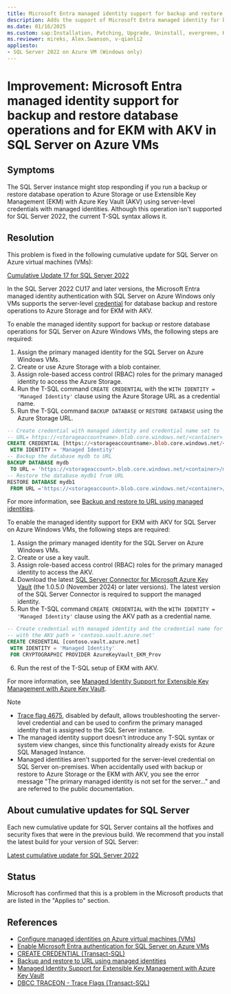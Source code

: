 ```yaml
---
title: Microsoft Entra managed identity support for backup and restore database operations and for EKM with AKV in SQL Server on Azure VMs
description: Adds the support of Microsoft Entra managed identity for backup and restore database operations and for EKM with AKV in SQL Server on Azure Windows VMs.
ms.date: 01/16/2025
ms.custom: sap:Installation, Patching, Upgrade, Uninstall, evergreen, KB5043526
ms.reviewer: mireks, Alex.Swanson, v-qianli2
appliesto:
- SQL Server 2022 on Azure VM (Windows only)
---
```

# Improvement: Microsoft Entra managed identity support for backup and restore database operations and for EKM with AKV in SQL Server on Azure VMs

## Symptoms

The SQL Server instance might stop responding if you run a backup or restore database operation to Azure Storage or use Extensible Key Management (EKM) with Azure Key Vault (AKV) using server-level credentials with managed identities. Although this operation isn't supported for SQL Server 2022, the current T-SQL syntax allows it.

## Resolution

This problem is fixed in the following cumulative update for SQL Server on Azure virtual machines (VMs):

[Cumulative Update 17 for SQL Server 2022](cumulativeupdate17.md)

In the SQL Server 2022 CU17 and later versions, the Microsoft Entra managed identity authentication with SQL Server on Azure Windows only VMs supports the server-level [credential]( /sql/t-sql/statements/create-credential-transact-sql#e-creating-a-credential-for-managed-identity) for database backup and restore operations to Azure Storage and for EKM with AKV.

To enable the managed identity support for backup or restore database operations for SQL Server on Azure Windows VMs, the following steps are required:

1.	Assign the primary managed identity for the SQL Server on Azure Windows VMs.
2.	Create or use Azure Storage with a blob container.
3.	Assign role-based access control (RBAC) roles for the primary managed identity to access the Azure Storage.
4.	Run the T-SQL command `CREATE CREDENTIAL` with the `WITH IDENTITY = 'Managed Identity'`  clause using the Azure Storage URL as a credential name.
5.	Run the T-SQL command `BACKUP DATABASE` or `RESTORE DATABASE` using the Azure Storage URL.

```SQL
-- Create credential with managed identity and credential name set to
-- URL= https://<storageaccountname>.blob.core.windows.net/<container>   
CREATE CREDENTIAL [https://<storageaccountname>.blob.core.windows.net/<container>]  
 WITH IDENTITY = 'Managed Identity'  
-- Backup the database mydb to URL 
BACKUP DATABASE mydb 
 TO URL = 'https://<storageaccount>.blob.core.windows.net/<container>/mydb.bak'  
-- Restore the database mydb1 from URL
RESTORE DATABASE mydb1  
 FROM URL ='https://<storageaccount>.blob.core.windows.net/<container>/mydb.bak'  
```

For more information, see [Backup and restore to URL using managed identities](/azure/azure-sql/virtual-machines/windows/backup-restore-to-url-using-managed-identities).

To enable the managed identity support for EKM with AKV for SQL Server on Azure Windows VMs, the following steps are required:

1.	Assign the primary managed identity for the SQL Server on Azure Windows VMs.
2.	Create or use a key vault.   
3.	Assign role-based access control (RBAC) roles for the primary managed identity to access the AKV.
4.	Download the latest [SQL Server Connector for Microsoft Azure Key Vault](https://www.microsoft.com/download/details.aspx?id=45344) (the 1.0.5.0 (November 2024) or later versions). The latest version of the SQL Server Connector is required to support the managed identity.
5.	Run the T-SQL command `CREATE CREDENTIAL` with the `WITH IDENTITY = 'Managed Identity'` clause using the AKV path as a credential name.

```SQL
-- Create credential with managed identity and the credential name for the AKV called 'contoso'
-- with the AKV path = 'contoso.vault.azure.net'  
CREATE CREDENTIAL [contoso.vault.azure.net]  
 WITH IDENTITY = 'Managed Identity'  
 FOR CRYPTOGRAPHIC PROVIDER AzureKeyVault_EKM_Prov 
```
6. Run the rest of the T-SQL setup of EKM with AKV.

For more information, see [Managed Identity Support for Extensible Key Management with Azure Key Vault](/azure/azure-sql/virtual-machines/windows/managed-identity-extensible-key-management).

> [!NOTE]
> - [Trace flag 4675](/sql/t-sql/database-console-commands/dbcc-traceon-trace-flags-transact-sql), disabled by default, allows troubleshooting the server-level credential and can be used to confirm the primary managed identity that is assigned to the SQL Server instance. 
> - The managed identity support doesn't introduce any T-SQL syntax or system view changes, since this functionality already exists for Azure SQL Managed Instance. 
> - Managed identities aren't supported for the server-level credential on SQL Server on-premises. When accidentally used with backup or restore to Azure Storage or the EKM with AKV, you see the error message "The primary managed identity is not set for the server..." and are referred to the public documentation.

## About cumulative updates for SQL Server

Each new cumulative update for SQL Server contains all the hotfixes and security fixes that were in the previous build. We recommend that you install the latest build for your version of SQL Server:

[Latest cumulative update for SQL Server 2022](build-versions.md)

## Status

Microsoft has confirmed that this is a problem in the Microsoft products that are listed in the "Applies to" section.

## References

- [Configure managed identities on Azure virtual machines (VMs)](/entra/identity/managed-identities-azure-resources/how-to-configure-managed-identities)
- [Enable Microsoft Entra authentication for SQL Server on Azure VMs](/azure/azure-sql/virtual-machines/windows/configure-azure-ad-authentication-for-sql-vm)
- [CREATE CREDENTIAL (Transact-SQL)](/sql/t-sql/statements/create-credential-transact-sql#e-creating-a-credential-for-managed-identity)
- [Backup and restore to URL using managed identities](/azure/azure-sql/virtual-machines/windows/backup-restore-to-url-using-managed-identities)
- [Managed Identity Support for Extensible Key Management with Azure Key Vault](/azure/azure-sql/virtual-machines/windows/managed-identity-extensible-key-management)
- [DBCC TRACEON - Trace Flags (Transact-SQL)](/sql/t-sql/database-console-commands/dbcc-traceon-trace-flags-transact-sql)
